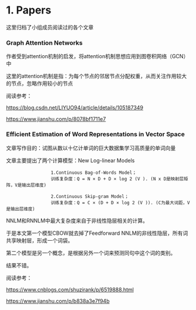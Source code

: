 # 1. Papers

这里归档了小组成员阅读过的各个文章



### Graph Attention Networks

作者受到attention机制的启发，将attention机制思想应用到图卷积网络（GCN）中

这里的attention机制是指：为每个节点的邻居节点分配权重，从而关注作用较大的节点，忽略作用较小的节点

阅读参考：

https://blog.csdn.net/LIYUO94/article/details/105187349

https://www.jianshu.com/p/8078bf1711e7


### Efficient Estimation of Word Representations in Vector Space

文章写作目的：试图从数以十亿计单词的巨大数据集学习高质量的单词向量

文章主要提出了两个计算模型：New Log-linear Models

                     1.Continuous Bag-of-Words Model；
                     训练复杂度：Q = N × D + D × log 2 (V ). (N x D是映射层矩阵，V是输出层维度)
                     
                     2.Continuous Skip-gram Model；
                     训练复杂度：Q = C × (D + D × log 2 (V )). (C为最大词距，V是输出层维度)
                     
NNLM和RNNLM中最大复杂度来自于非线性隐层相关的计算。

于是本文第一个模型CBOW就去掉了Feedforward NNLM的非线性隐层，所有词共享映射层，形成一个词袋。

第二个模型是另一个概念，是根据另外一个词来预测同句中这个词的类别。

结果不错。

阅读参考：

https://www.cnblogs.com/shuzirank/p/6519888.html

https://www.jianshu.com/p/b838a3e7f94b
                   
